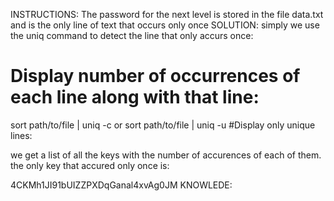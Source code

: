 INSTRUCTIONS:
The password for the next level is stored in the file data.txt and is the only line of text that occurs only once
SOLUTION:
simply we use the uniq command to detect the line that only accurs once:
# Display number of occurrences of each line along with that line:
sort path/to/file | uniq -c
or 
sort path/to/file | uniq -u   #Display only unique lines:

we get a list of all the keys with the number of accurences of each of them. the only key that accured only once is:

4CKMh1JI91bUIZZPXDqGanal4xvAg0JM
KNOWLEDE:

